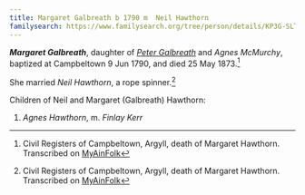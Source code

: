 ```yaml
---
title: Margaret Galbreath b 1790 m 	Neil Hawthorn
familysearch: https://www.familysearch.org/tree/person/details/KP3G-SLT
---
```

***Margaret Galbreath***, daughter of *[Peter Galbreath](galbreath-peter-1749.md)* and *Agnes McMurchy*, baptized at Campbeltown 9 Jun 1790, and died 25 May 1873.[^death]

She married *Neil Hawthorn*, a rope spinner.[^death]

Children of Neil and Margaret (Galbreath) Hawthorn:

1. *Agnes Hawthorn*, m. *Finlay Kerr*

[^death]: Civil Registers of Campbeltown, Argyll, death of Margaret Hawthorn.  Transcribed on [MyAinFolk](https://www.myainfolk.ca/records/15202)
